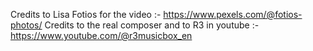 Credits to Lisa Fotios for the video :- https://www.pexels.com/@fotios-photos/
Credits to the real composer and to R3 in youtube :- https://www.youtube.com/@r3musicbox_en
